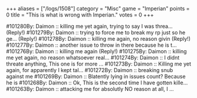 +++
aliases = ["/logs/1508"]
category = "Misc"
game = "Imperian"
points = 0
title = "This is what is wrong with Imperian."
votes = 0
+++


#101280By: Daimon     :: killing me yet again, trying to say I was threa... (Reply!)
#101279By: Daimon     :: trying to force me to break my rp just so he ge... (Reply!)
#101278By: Daimon     :: killing me again, no reason givin (Reply!)
#101277By: Daimon     :: another issue to throw in there because he is t...
#101276By: Daimon     :: killing me again (Reply!)
#101275By: Daimon     :: killing me yet again, no reason whatsoever real...
#101274By: Daimon     :: I didnt threate anything, This one is for more ...
#101273By: Daimon     :: Killing me yet again, for apparently I kept tal...
#101272By: Daimon     :: breaking snub against me
#101269By: Daimon     :: Blatently lying in issues count? Because he is
#101268By: Daimon     :: Ok, This is the second time I have gotten kille...
#101263By: Daimon     :: attacking me for absolutly NO reason at all, I ...